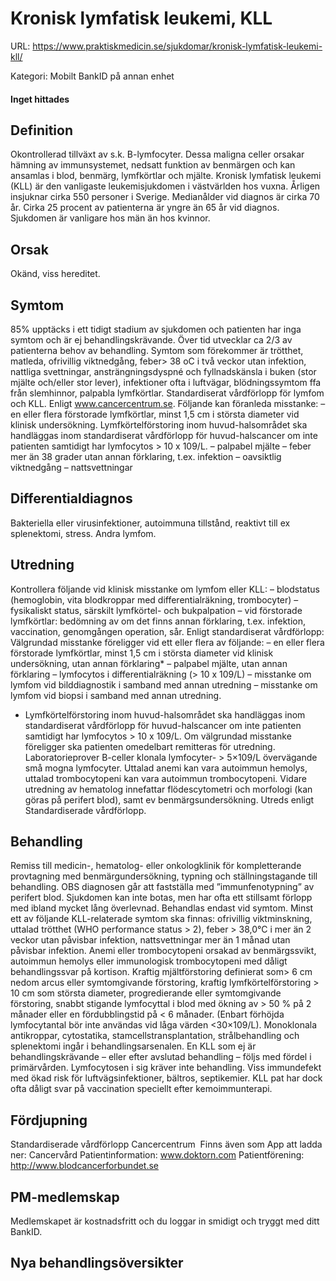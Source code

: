 # Kronisk lymfatisk leukemi, KLL

URL: https://www.praktiskmedicin.se/sjukdomar/kronisk-lymfatisk-leukemi-kll/



Kategori: Mobilt BankID på annan enhet

#### Inget hittades

## Definition

Okontrollerad tillväxt av s.k. B-lymfocyter. Dessa maligna celler orsakar hämning av immunsystemet, nedsatt funktion av benmärgen och kan ansamlas i blod, benmärg, lymfkörtlar och mjälte.
Kronisk lymfatisk leukemi (KLL) är den vanligaste leukemisjukdomen i västvärlden hos vuxna. Årligen insjuknar cirka 550 personer i Sverige. Medianålder vid diagnos är cirka 70 år. Cirka 25 procent av patienterna är yngre än 65 år vid diagnos. Sjukdomen är vanligare hos män än hos kvinnor.

## Orsak

Okänd, viss hereditet.

## Symtom

85% upptäcks i ett tidigt stadium av sjukdomen och patienten har inga symtom och är ej behandlingskrävande. Över tid utvecklar ca 2/3 av patienterna behov av behandling. Symtom som förekommer är trötthet, matleda, ofrivillig viktnedgång, feber> 38 oC i två veckor utan infektion, nattliga svettningar, ansträngningsdyspné och fyllnadskänsla i buken (stor mjälte och/eller stor lever), infektioner ofta i luftvägar, blödningssymtom ffa från slemhinnor, palpabla lymfkörtlar.
Standardiserat vårdförlopp för lymfom och KLL. Enligt www.cancercentrum.se. Följande kan föranleda misstanke:
– en eller flera förstorade lymfkörtlar, minst 1,5 cm i största diameter vid klinisk undersökning. Lymfkörtelförstoring inom huvud-halsområdet ska handläggas inom standardiserat vårdförlopp för huvud-halscancer om inte patienten samtidigt har lymfocytos > 10 x 109/L.
– palpabel mjälte
– feber mer än 38 grader utan annan förklaring, t.ex. infektion
– oavsiktlig viktnedgång
– nattsvettningar

## Differentialdiagnos

Bakteriella eller virusinfektioner, autoimmuna tillstånd, reaktivt till ex splenektomi, stress. Andra lymfom.

## Utredning

Kontrollera följande vid klinisk misstanke om lymfom eller KLL:
– blodstatus (hemoglobin, vita blodkroppar med differentialräkning, trombocyter)
– fysikaliskt status, särskilt lymfkörtel- och bukpalpation
– vid förstorade lymfkörtlar: bedömning av om det finns annan förklaring, t.ex. infektion, vaccination, genomgången operation, sår.
Enligt standardiserat vårdförlopp:
Välgrundad misstanke föreligger vid ett eller flera av följande:
– en eller flera förstorade lymfkörtlar, minst 1,5 cm i största diameter vid klinisk undersökning, utan annan förklaring*
– palpabel mjälte, utan annan förklaring
– lymfocytos i differentialräkning (> 10 x 109/L)
– misstanke om lymfom vid bilddiagnostik i samband med annan utredning
– misstanke om lymfom vid biopsi i samband med annan utredning.
* Lymfkörtelförstoring inom huvud-halsområdet ska handläggas inom standardiserat vårdförlopp för huvud-halscancer om inte patienten samtidigt har lymfocytos > 10 x 109/L.
Om välgrundad misstanke föreligger ska patienten omedelbart remitteras för utredning.
Laboratorieprover B-celler klonala lymfocyter- > 5×109/L övervägande små mogna lymfocyter. Uttalad anemi kan vara autoimmun hemolys, uttalad trombocytopeni kan vara autoimmun trombocytopeni.
Vidare utredning av hematolog innefattar flödescytometri och morfologi (kan göras på perifert blod), samt ev benmärgsundersökning.
Utreds enligt Standardiserade vårdförlopp.

## Behandling

Remiss till medicin-, hematolog- eller onkologklinik för kompletterande provtagning med benmärgundersökning, typning och ställningstagande till behandling. OBS diagnosen går att fastställa med ”immunfenotypning” av perifert blod. Sjukdomen kan inte botas, men har ofta ett stillsamt förlopp med ibland mycket lång överlevnad.
Behandlas endast vid symtom. Minst ett av följande KLL-relaterade symtom ska finnas: ofrivillig viktminskning, uttalad trötthet (WHO performance status > 2), feber > 38,0°C i mer än 2 veckor utan påvisbar infektion, nattsvettningar mer än 1 månad utan påvisbar infektion. Anemi eller trombocytopeni orsakad av benmärgssvikt, autoimmun hemolys eller immunologisk trombocytopeni med dåligt behandlingssvar på kortison. Kraftig mjältförstoring definierat som> 6 cm nedom arcus eller symtomgivande förstoring, kraftig lymfkörtelförstoring > 10 cm som största diameter, progredierande eller symtomgivande förstoring, snabbt stigande lymfocyttal i blod med ökning av > 50 % på 2 månader eller en fördubblingstid på < 6 månader. (Enbart förhöjda lymfocytantal bör inte användas vid låga värden <30×109/L).
Monoklonala antikroppar, cytostatika, stamcellstransplantation, strålbehandling och splenektomi ingår i behandlingsarsenalen.
En KLL som ej är behandlingskrävande – eller efter avslutad behandling – följs med fördel i primärvården. Lymfocytosen i sig kräver inte behandling. Viss immundefekt med ökad risk för luftvägsinfektioner, bältros, septikemier. KLL pat har dock ofta dåligt svar på vaccination speciellt efter kemoimmunterapi.

## Fördjupning

Standardiserade vårdförlopp Cancercentrum 
Finns även som App att ladda ner: Cancervård
Patientinformation: www.doktorn.com
Patientförening: http://www.blodcancerforbundet.se

## PM-medlemskap

Medlemskapet är kostnadsfritt och du loggar in smidigt och tryggt med ditt BankID.

## Nya behandlingsöversikter

